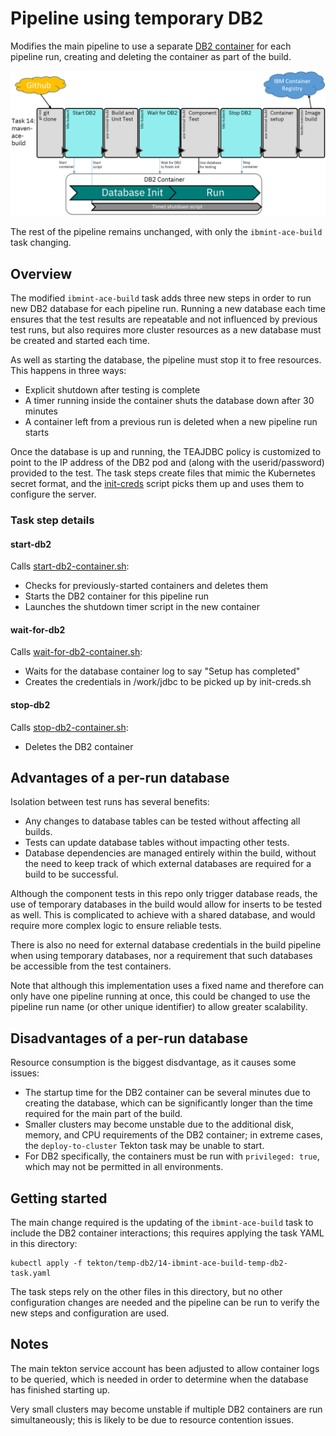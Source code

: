 # Pipeline using temporary DB2

Modifies the main pipeline to use a separate
[DB2 container](https://www.ibm.com/docs/en/db2/11.5?topic=db2-containerized-deployments)
for each pipeline run, creating and deleting the container as part of the build.

![Pipeline overview](temp-db2-pipeline-20230301.png)

The rest of the pipeline remains unchanged, with only the `ibmint-ace-build` task changing.

## Overview

The modified `ibmint-ace-build` task adds three new steps in order to run new DB2 database
for each pipeline run. Running a new database each time ensures that the test results are
repeatable and not influenced by previous test runs, but also requires more cluster resources
as a new database must be created and started each time.

As well as starting the database, the pipeline must stop it to free resources. This happens in
three ways:
- Explicit shutdown after testing is complete
- A timer running inside the container shuts the database down after 30 minutes
- A container left from a previous run is deleted when a new pipeline run starts

Once the database is up and running, the TEAJDBC policy is customized to point to the IP address
of the DB2 pod and (along with the userid/password) provided to the test. The task steps create
files that mimic the Kubernetes secret format, and the [init-creds](/demo-infrastructure/init-creds.sh)
script picks them up and uses them to configure the server.

### Task step details

#### start-db2
Calls [start-db2-container.sh](start-db2-container.sh):
- Checks for previously-started containers and deletes them
- Starts the DB2 container for this pipeline run
- Launches the shutdown timer script in the new container

#### wait-for-db2
Calls [wait-for-db2-container.sh](wait-for-db2-container.sh):
- Waits for the database container log to say "Setup has completed"
- Creates the credentials in /work/jdbc to be picked up by init-creds.sh

#### stop-db2
Calls [stop-db2-container.sh](stop-db2-container.sh):
- Deletes the DB2 container


## Advantages of a per-run database

Isolation between test runs has several benefits:
- Any changes to database tables can be tested without affecting all builds.
- Tests can update database tables without impacting other tests.
- Database dependencies are managed entirely within the build, without the need to keep
  track of which external databases are required for a build to be successful.

Although the component tests in this repo only trigger database reads, the use of 
temporary databases in the build would allow for inserts to be tested as well. This
is complicated to achieve with a shared database, and would require more complex logic
to ensure reliable tests.

There is also no need for external database credentials in the build pipeline when
using temporary databases, nor a requirement that such databases be accessible from
the test containers.

Note that although this implementation uses a fixed name and therefore can only have
one pipeline running at once, this could be changed to use the pipeline run name (or
other unique identifier) to allow greater scalability.

## Disadvantages of a per-run database

Resource consumption is the biggest disdvantage, as it causes some issues:
- The startup time for the DB2 container can be several minutes due to creating the 
  database, which can be significantly longer than the time required for the main part
  of the build.
- Smaller clusters may become unstable due to the additional disk, memory, and CPU 
  requirements of the DB2 container; in extreme cases, the `deploy-to-cluster` Tekton
  task may be unable to start.
- For DB2 specifically, the containers must be run with `privileged: true`, which may not
  be permitted in all environments.

## Getting started

The main change required is the updating of the `ibmint-ace-build` task to include the DB2 
container interactions; this requires applying the task YAML in this directory:
```
kubectl apply -f tekton/temp-db2/14-ibmint-ace-build-temp-db2-task.yaml
```
The task steps rely on the other files in this directory, but no other configuration changes
are needed and the pipeline can be run to verify the new steps and configuration are used.

## Notes

The main tekton service account has been adjusted to allow container logs to be queried, which is 
needed in order to determine when the database has finished starting up.

Very small clusters may become unstable if multiple DB2 containers are run simultaneously; this is 
likely to be due to resource contention issues.
